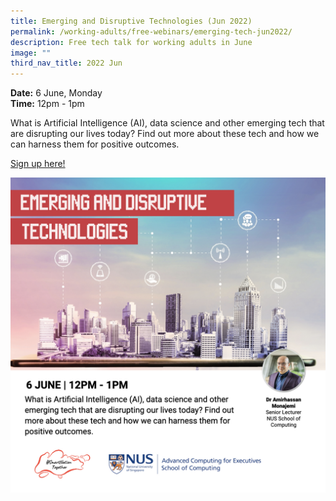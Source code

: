 ```yaml
---
title: Emerging and Disruptive Technologies (Jun 2022)
permalink: /working-adults/free-webinars/emerging-tech-jun2022/
description: Free tech talk for working adults in June
image: ""
third_nav_title: 2022 Jun
---
```

**Date:** 6 June, Monday
<br> **Time:** 12pm - 1pm

What is Artificial Intelligence (AI), data science and other emerging tech that are disrupting our lives today? Find out more about these tech and how we can harness them for positive outcomes. 

[Sign up here!](https://go.gov.sg/wa-emerging-tech-jun22)

![Tech talk for working adults in June](/images/jun22-wa-emerging-disruptive-tech.jpeg)